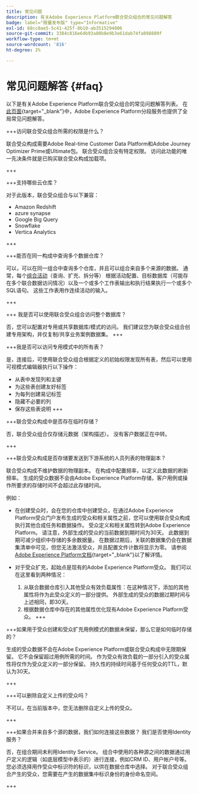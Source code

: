 ```yaml
---
title: 常见问题
description: 有关Adobe Experience Platform联合受众组合的常见问题解答
badge: label="限量发布版" type="Informative"
exl-id: 68cc0ae5-5c41-425f-8b10-ab3515294006
source-git-commit: 3384c816e64b93a80b8e9b3e61dab74fa098889f
workflow-type: tm+mt
source-wordcount: '816'
ht-degree: 2%

---
```


# 常见问题解答 {#faq}

以下是有关Adobe Experience Platform联合受众组合的常见问题解答列表。 在[此页面](https://experienceleague.adobe.com/en/docs/experience-platform/segmentation/faq){target="_blank"}中，Adobe Experience Platform分段服务也提供了全局常见问题解答。


+++访问联合受众组合所需的权限是什么？

联合受众构成需要Adobe Real-time Customer Data Platform和Adobe Journey Optimizer Prime或Ultimate包。 联合受众组合没有特定权限。 访问此功能的唯一先决条件就是已购买联合受众构成加载项。

+++

+++支持哪些云仓库？

对于此版本，联合受众组合与以下兼容：

* Amazon Redshift
* azure synapse
* Google Big Query
* Snowflake
* Vertica Analytics

+++


+++能否在同一构成中查询多个数据仓库？

可以，可以在同一组合中查询多个仓库，并且可以组合来自多个来源的数据。  通常，每个[组合活动](../compositions/orchestrate-activities.md)（查询、扩充、拆分等） 根据活动配置、目标数据库（可能存在多个联合数据访问情况）以及一个或多个工作表输出和执行结果执行一个或多个SQL语句。 这些工作表用作连续活动的输入。

+++

+++ 我是否可以使用联合受众组合访问整个数据库？

否，您可以配置对专用或共享数据库/模式的访问。 我们建议您为联合受众组合创建专用架构，并仅复制/共享业务案例数据集。
+++



+++我是否可以访问专用模式中的所有表？

是，连接后，可使用联合受众组合根据定义的初始权限发现所有表，然后可以使用可视模式编辑器执行以下操作：

* 从表中发现列和主键
* 为这些表创建友好标签
* 为每列创建易记标签
* 隐藏不必要的列
* 保存这些表说明
+++


+++联合受众构成中是否存在临时存储？

否，联合受众组合仅存储元数据（架构描述）。 没有客户数据正在中转。<!--The Audience export flow is done directly from Adobe Experience Platform Audience Portal (via [Destination](../connections/destinations.md)) to the customer database. The creation and update flow is done directly from your data warehouse database to Adobe Experience Platform Audience Portal.-->

+++

+++联合受众构成是否存储要发送到下游系统的人员列表的物理副本？

联合受众构成不维护数据的物理副本。 在构成中配置频率，以定义此数据的刷新频率。 生成的受众数据不会由Adobe Experience Platform存储，客户用例或操作所要求的存储时间不会超过此存储时间。

例如：

* 在创建受众时，会在您的仓库中创建受众，在通过Adobe Experience Platform受众门户发布生成的受众和相关属性之前，您可以使用联合受众构成执行其他合成任务和数据操作。 受众定义和相关属性转到Adobe Experience Platform。
请注意，外部生成的受众的当前数据到期时间为30天。 此数据到期可减少组织中存储的多余数据量。 在数据过期后，关联的数据集仍会在数据集清单中可见，但您无法激活受众，并且配置文件计数将显示为零。 请参阅[Adobe Experience Platform文档](https://experienceleague.adobe.com/en/docs/experience-platform/segmentation/faq#how-long-do-externally-generated-audiences-last-for){target="_blank"}以了解详情。

* 对于受众扩充，起始点是现有的Adobe Experience Platform受众。 我们可以在这里看到两种情况：
   1. 从联合数据仓库引入其他受众有效负载属性：在这种情况下，添加的其他属性将作为此受众定义的一部分提供。 外部生成的受众的数据过期时间与上述相同，即30天。
   1. 根据数据仓库中存在的其他属性优化现有Adobe Experience Platform受众。<!--For example, you have an audience of customers who have shown interest in a particular product on the website for the last two months. You now want to take this audience and further segment it using Federated Audience Composition to only include customers who have a high credit score. The credit score is deemed sensitive and individual credit score data points are not copied over from the data warehouse.-->
+++

+++如果用于受众创建和受众扩充用例模式的数据未保留，那么它是如何临时存储的？

生成的受众数据不会在Adobe Experience Platform或联合受众构成中无限期保留。 它不会保留超过用例所需的时间。 作为受众有效负载的一部分引入的受众属性将仅作为受众定义的一部分保留。 持久性的持续时间基于任何受众的TTL，默认为30天。

+++

+++可以删除自定义上传的受众吗？

不可以，在当前版本中，您无法删除自定义上传的受众。<!--that are not used in downstream activation directly in Audience Portal by simply selecting delete from the actions menu. Learn more in [Adobe Experience Platform documentation](https://experienceleague.adobe.com/en/docs/experience-platform/segmentation/faq#how-do-i-put-an-audience-in-the-deleted-state){target="_blank"}.-->

+++

+++如果合并来自多个源的数据，我们如何连接这些数据？ 我们是否使用Identity服务？

否，在组合期间未利用Identity Service。 组合中使用的各种源之间的数据通过用户定义的逻辑（如底层模型中表示的）进行连接，例如CRM ID、用户帐户号等。 您必须选择用作受众中标识符的标识，以供在数据仓库中选择。 对于联合受众组合产生的受众，您需要在产生的数据集中标识身份的身份命名空间。

+++

<!--
+++If I want to combine federated data with datasets that live in Adobe Experience Platform, how is this done?

Likewise, the Identity Service is not being leveraged in this scenario either. The data model underpinning a composition needs to express how the data warehouse data and the audience to be enriched are related. e.g. assume an existing audience in Adobe Experience Platform contains several attributes, among which is the CRM ID. Assume transactional data is in the data warehouse containing purchases with various attributes, including the CRM ID of the purchaser. The end-user would have to specify that the CRM ID for both objects is used to stitch the two objects together.

+++
-->
